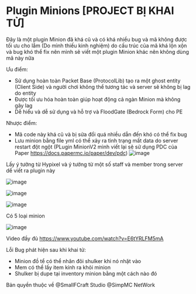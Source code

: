 # Plugin Minions [PROJECT BỊ KHAI TỬ]


Đây là một plugin Minion đã khá cũ và có khá nhiều bug và mã không được tối ưu cho lắm (Do mình thiếu kinh nghiệm) 
do cấu trúc của mã khá lộn xộn và bug khó thể fix nên mình sẽ viết một plugin Minion khác nên không dùng mã này nữa

Ưu điểm:
 - Sử dụng hoàn toàn Packet Base (ProtocolLib) tạo ra một ghost entity (Client Side) và người chơi không thể tương tác và server sẽ không bị lag do entity
 - Được tối ưu hóa hoàn toàn giúp hoạt động cả ngàn Minion mà không gây lag
 - Dễ hiểu và dễ sử dụng và hỗ trợ và FloodGate (Bedrock Form) cho PE

Nhược điểm:
 - Mã code này khá cũ và bị sửa đổi quá nhiều dẫn đến khó có thể fix bug
 - Lưu minion bằng file yml có thể xảy ra tình trạng mất data do server restart đột ngột
 (PLugin MinionV2 mình viết lại sẽ sử dụng PDC của Paper https://docs.papermc.io/paper/dev/pdc)
 ![image](https://github.com/sfclog/Minions/assets/58846067/0245f47f-a159-4a61-bcdd-4995cef6e4d7)

   

Lấy ý tưởng từ Hypixel và ý tưởng từ một số staff và member trong server dể viết ra plugin này

![image](https://github.com/sfclog/Minions/assets/58846067/35173d4d-ed2b-408f-a800-42139c742191)

![image](https://github.com/sfclog/Minions/assets/58846067/78c9d34f-3bcc-421d-b347-fbca85751016)

![image](https://github.com/sfclog/Minions/assets/58846067/933c8724-0cca-44c8-9a14-ff238e9297bb)

Có 5 loại minion

![image](https://github.com/sfclog/Minions/assets/58846067/95db02bd-b1a8-46a6-9d3e-681e65eda638)




Video đầy đủ https://www.youtube.com/watch?v=E6tYRLFM5mA

Lỗi Bug phát hiện sau khi khai tử:
 + Minion đồ tể có thể nhân đôi shulker khi nó nhặt vào
 + Mem có thể lấy item kính ra khỏi minion
 + Shulker bị dupe tại inventory minion bằng một cách nào đó

Bản quyền thuộc về @SmallFCraft Studio @SimpMC NetWork
